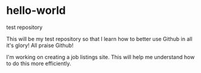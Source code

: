 # hello-world
test repository

This will be my test repository so that I learn how to better use Github in all it's glory!  All praise Github!

I'm working on creating a job listings site.  This will help me understand how to do this more efficiently.
